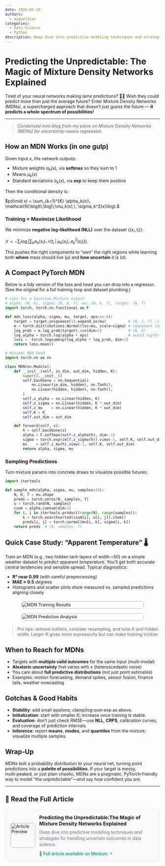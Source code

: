 ```yaml
---
date: 2024-05-19
authors:
  - migueldias
categories:
  - Data Science
  - Python
description: Deep dive into predictive modeling techniques and strategies for handling uncertain outcomes in data science.
---
```


# Predicting the Unpredictable: The Magic of Mixture Density Networks Explained

Tired of your neural networks making lame predictions? 🤦‍♂️ Wish they could predict more than just the average future? Enter Mixture Density Networks (MDNs), a supercharged approach that doesn’t just guess the future — **it predicts a whole spectrum of possibilities!**

<!-- more -->

---
> *Condensed mini‑blog from my piece on Mixture Density Networks (MDNs) for uncertainty-aware regression.*


## How an MDN Works (in one gulp)

Given input $x$, the network outputs:

* Mixture weights $\alpha_k(x)$, via **softmax** so they sum to 1
* Means $\mu_k(x)$
* Standard deviations $\sigma_k(x)$, via **exp** to keep them positive

Then the conditional density is:

$p(t\mid x) = \sum_{k=1}^{K} \alpha_k(x)\, \mathcal{N}\big(t\;\big|\;\mu_k(x),\, \sigma_k^2(x)\big).$

### Training = Maximize Likelihood

We minimize **negative log-likelihood (NLL)** over the dataset $\{(x_i, t_i)\}$:

$\mathcal{L} = - \sum_i \log\Big[\sum_k \alpha_k(x_i)\, \mathcal{N}\big(t_i\;\big|\;\mu_k(x_i),\, \sigma_k^2(x_i)\big)\Big].$

This pushes the right components to “own” the right regions while learning both **where** mass should live ($\mu$) and **how uncertain** it is ($\sigma$).

## A Compact PyTorch MDN

Below is a tidy version of the loss and head you can drop into a regressor. (See the original for a full training loop and dataset plumbing.)

```python
# Loss for a Gaussian Mixture output
# alpha: (N, K), sigma: (N, K, T), mu: (N, K, T), target: (N, T)
import torch, torch.nn.functional as F

def mdn_loss(alpha, sigma, mu, target, eps=1e-8):
    target = target.unsqueeze(1).expand_as(mu)          # (N, 1, T) -> (N, K, T)
    m = torch.distributions.Normal(loc=mu, scale=sigma) # component log-probs
    log_prob = m.log_prob(target).sum(dim=2)            # (N, K)
    log_alpha = torch.log(alpha + eps)                  # avoid log(0)
    loss = -torch.logsumexp(log_alpha + log_prob, dim=1)
    return loss.mean()
```

```python
# Minimal MDN head
import torch.nn as nn

class MDN(nn.Module):
    def __init__(self, in_dim, out_dim, hidden, K):
        super().__init__()
        self.backbone = nn.Sequential(
            nn.Linear(in_dim, hidden), nn.Tanh(),
            nn.Linear(hidden, hidden), nn.Tanh(),
        )
        self.z_alpha = nn.Linear(hidden, K)
        self.z_sigma = nn.Linear(hidden, K * out_dim)
        self.z_mu    = nn.Linear(hidden, K * out_dim)
        self.K = K
        self.out_dim = out_dim

    def forward(self, x):
        h = self.backbone(x)
        alpha = F.softmax(self.z_alpha(h), dim=-1)
        sigma = torch.exp(self.z_sigma(h)).view(-1, self.K, self.out_dim)
        mu    = self.z_mu(h).view(-1, self.K, self.out_dim)
        return alpha, sigma, mu
```

### Sampling Predictions

Turn mixture params into concrete draws to visualize possible futures:

```python
import itertools

def sample_mdn(alpha, sigma, mu, samples=10):
    N, K, T = mu.shape
    preds = torch.zeros(N, samples, T)
    u = torch.rand(N, samples)
    csum = alpha.cumsum(dim=1)
    for i, j in itertools.product(range(N), range(samples)):
        k = torch.searchsorted(csum[i], u[i, j]).item()
        preds[i, j] = torch.normal(mu[i, k], sigma[i, k])
    return preds  # (N, samples, T)
```

## Quick Case Study: “Apparent Temperature” 🌡️

Train an MDN (e.g., two hidden tanh layers of width \~50) on a simple weather dataset to predict *apparent temperature*. You’ll get both accurate central tendencies and sensible spread. Typical diagnostics:

* **R² near 0.99** (with careful preprocessing)
* **MAE ≈ 0.5** degrees
* Histograms and scatter plots show measured vs. sampled predictions aligning closely

<div style="display: flex; gap: 16px; margin: 20px 0; justify-content: center; flex-wrap: wrap; align-items: stretch;">
  <div style="flex: 1; min-width: 300px; max-width: 400px; display: flex;">
    <img src="https://miro.medium.com/v2/resize:fit:4800/format:webp/1*gy6r0W_47f0uuaIeO_Vf-g.png" alt="MDN Training Results" style="width: 100%; height: 100%; object-fit: cover; border-radius: 8px; border: 1px solid var(--md-default-fg-color--lightest, #e1e5e9); cursor: pointer;" onclick="openLightbox(this.src, this.alt)">
  </div>
  <div style="flex: 1; min-width: 300px; max-width: 400px; display: flex;">
    <img src="https://miro.medium.com/v2/resize:fit:4800/format:webp/1*6dE9aYdAH59i_jkyc8w3Vg.png" alt="MDN Prediction Analysis" style="width: 100%; height: 100%; object-fit: cover; border-radius: 8px; border: 1px solid var(--md-default-fg-color--lightest, #e1e5e9); cursor: pointer;" onclick="openLightbox(this.src, this.alt)">
  </div>
</div>

<!-- Lightbox Modal -->
<div id="lightbox" style="display: none; position: fixed; top: 0; left: 0; width: 100%; height: 100%; background: rgba(0,0,0,0.9); z-index: 9999; cursor: pointer;" onclick="closeLightbox()">
  <div style="position: absolute; top: 50%; left: 50%; transform: translate(-50%, -50%); max-width: 90%; max-height: 90%;">
    <img id="lightbox-img" src="" alt="" style="max-width: 100%; max-height: 100%; border-radius: 8px;">
  </div>
  <div style="position: absolute; top: 20px; right: 30px; color: white; font-size: 30px; font-weight: bold; cursor: pointer;" onclick="closeLightbox()">&times;</div>
</div>

<script>
function openLightbox(src, alt) {
  document.getElementById('lightbox').style.display = 'block';
  document.getElementById('lightbox-img').src = src;
  document.getElementById('lightbox-img').alt = alt;
  document.body.style.overflow = 'hidden';
}

function closeLightbox() {
  document.getElementById('lightbox').style.display = 'none';
  document.body.style.overflow = 'auto';
}

// Close lightbox with Escape key
document.addEventListener('keydown', function(e) {
  if (e.key === 'Escape') {
    closeLightbox();
  }
});
</script>

> Pro tips: remove outliers, consider resampling, and tune $K$ and hidden width. Larger $K$ gives more expressivity but can make training trickier.

## When to Reach for MDNs

* Targets with **multiple valid outcomes** for the same input (multi‑modal)
* **Aleatoric uncertainty** that varies with $x$ (heteroscedastic noise)
* You care about **full predictive distributions** (not just point estimates)
* Examples: motion forecasting, demand spikes, sensor fusion, finance tails, weather nowcasting

## Gotchas & Good Habits

* **Stability**: add small epsilons; clamp/log‑sum‑exp as above.
* **Initialization**: start with smaller $K$; increase once training is stable.
* **Evaluation**: don’t just check RMSE—use **NLL**, **CRPS**, calibration curves, and coverage of prediction intervals.
* **Inference**: report **means**, **modes**, and **quantiles** from the mixture; visualize multiple samples.

## Wrap‑Up

MDNs bolt a probability distribution to your neural net, turning point predictions into a **palette of possibilities**. If your target is messy, multi‑peaked, or just plain chaotic, MDNs are a pragmatic, PyTorch‑friendly way to model “the unpredictable”—*and* say how confident you are.

---

## 📖 Read the Full Article

<div class="medium-card" style="border: 1px solid var(--md-default-fg-color--lightest, #e1e5e9); border-radius: 8px; padding: 16px; margin: 20px 0; background: var(--md-code-bg-color, #f8f9fa); transition: all 0.2s ease;">
  <div style="display: flex; align-items: center; gap: 12px;">
    <div style="flex-shrink: 0;">
      <!-- Replace with your article image -->
      <img src="https://miro.medium.com/v2/resize:fit:4800/format:webp/1*pOHI3ogfv7133bB2rlMMqQ.png" alt="Article Preview" style="width: 80px; height: 80px; border-radius: 8px; object-fit: cover; border: 1px solid var(--md-default-fg-color--lightest, #e1e5e9);">
    </div>
    <div style="flex: 1;">
      <h4 style="margin: 0 0 8px 0; font-size: 16px; color: var(--md-default-fg-color, #1a1a1a);">Predicting the Unpredictable:The Magic of Mixture Density Networks Explained</h4>
      <!-- Replace with your custom description -->
      <p style="margin: 0 0 12px 0; font-size: 14px; color: var(--md-default-fg-color--light, #6b7280); line-height: 1.4;">Deep dive into predictive modeling techniques and strategies for handling uncertain outcomes in data science.</p>
      <a href="https://medium.com/data-science/predicting-the-unpredictable-905f634acc20" target="_blank" style="display: inline-flex; align-items: center; gap: 4px; color: var(--md-accent-fg-color, #059669); text-decoration: none; font-weight: 500; font-size: 14px; transition: color 0.2s ease;">
        📖 Full article available on Medium
        <svg width="12" height="12" viewBox="0 0 24 24" fill="none" stroke="currentColor" stroke-width="2">
          <path d="M7 17L17 7M17 7H7M17 7V17"/>
        </svg>
      </a>
    </div>
  </div>
</div>
